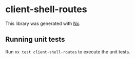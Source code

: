 # client-shell-routes

This library was generated with [Nx](https://nx.dev).

## Running unit tests

Run `nx test client-shell-routes` to execute the unit tests.
